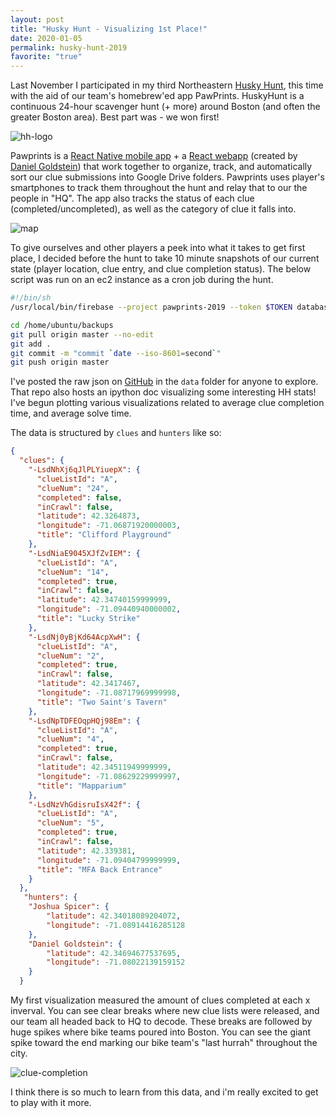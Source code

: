 ```yaml
---
layout: post
title: "Husky Hunt - Visualizing 1st Place!"
date: 2020-01-05
permalink: husky-hunt-2019
favorite: "true"
---
```


Last November I participated in my third Northeastern [Husky Hunt](https://www.facebook.com/events/481195489382688/), this time with the aid of our team's homebrew'ed app PawPrints. HuskyHunt is a continuous 24-hour scavenger hunt (+ more) around Boston (and often the greater Boston area). Best part was - we won first!

![hh-logo]({{site.url}}/assets/resources-huskyhunt2019/hh_logo.jpg)

Pawprints is a [React Native mobile app](https://github.com/daniel-goldstein/pawprints-mobile) + a [React webapp](https://github.com/daniel-goldstein/pawprints-web) (created by [Daniel Goldstein](https://twitter.com/dgoldsteinn)) that work together to organize, track, and automatically sort our clue submissions into Google Drive folders. Pawprints uses player's smartphones to track them throughout the hunt and relay that to our the people in "HQ". The app also tracks the status of each clue (completed/uncompleted), as well as the category of clue it falls into.

![map]({{site.url}}/assets/resources-huskyhunt2019/map.png)

To give ourselves and other players a peek into what it takes to get first place, I decided before the hunt to take 10 minute snapshots of our current state (player location, clue entry, and clue completion status). The below script was run on an ec2 instance as a cron job during the hunt.

```bash
#!/bin/sh
/usr/local/bin/firebase --project pawprints-2019 --token $TOKEN database:get / >> /home/ubuntu/backups/`date --iso-8601=second`.json

cd /home/ubuntu/backups
git pull origin master --no-edit
git add .
git commit -m "commit `date --iso-8601=second`"
git push origin master
```

I've posted the raw json on [GitHub](https://github.com/joshspicer/pawprints-2019) in the `data` folder for anyone to explore. That repo also hosts an ipython doc visualizing some interesting HH stats! I've begun plotting various visualizations related to average clue completion time, and average solve time.

The data is structured by `clues` and `hunters` like so:

```json
{
  "clues": {
    "-LsdNhXj6qJlPLYiuepX": {
      "clueListId": "A",
      "clueNum": "24",
      "completed": false,
      "inCrawl": false,
      "latitude": 42.3264873,
      "longitude": -71.06871920000003,
      "title": "Clifford Playground"
    },
    "-LsdNiaE9045XJfZvIEM": {
      "clueListId": "A",
      "clueNum": "14",
      "completed": true,
      "inCrawl": false,
      "latitude": 42.34740159999999,
      "longitude": -71.09440940000002,
      "title": "Lucky Strike"
    },
    "-LsdNj0yBjKd64AcpXwH": {
      "clueListId": "A",
      "clueNum": "2",
      "completed": true,
      "inCrawl": false,
      "latitude": 42.3417467,
      "longitude": -71.08717969999998,
      "title": "Two Saint's Tavern"
    },
    "-LsdNpTDFEOqpHQj98Em": {
      "clueListId": "A",
      "clueNum": "4",
      "completed": true,
      "inCrawl": false,
      "latitude": 42.34511949999999,
      "longitude": -71.08629229999997,
      "title": "Mapparium"
    },
    "-LsdNzVhGdisruIsX42f": {
      "clueListId": "A",
      "clueNum": "5",
      "completed": true,
      "inCrawl": false,
      "latitude": 42.339381,
      "longitude": -71.09404799999999,
      "title": "MFA Back Entrance"
    }
  },
   "hunters": {
    "Joshua Spicer": {
        "latitude": 42.34018089204072,
        "longitude": -71.08914416285128
    },
    "Daniel Goldstein": {
        "latitude": 42.34694677537695,
        "longitude": -71.08022139159152
    }
  }
```

My first visualization measured the amount of clues completed at each x inverval. You can see clear breaks where new clue lists were released, and our team all headed back to HQ to decode. These breaks are followed by huge spikes where bike teams poured into Boston. You can see the giant spike toward the end marking our bike team's "last hurrah" throughout the city.

![clue-completion]({{site.url}}/assets/resources-huskyhunt2019/clue-completion.png)

I think there is so much to learn from this data, and i'm really excited to get to play with it more.
